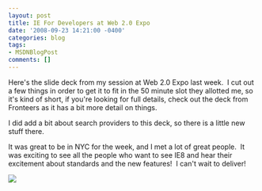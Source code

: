 ```yaml
---
layout: post
title: IE For Developers at Web 2.0 Expo
date: '2008-09-23 14:21:00 -0400'
categories: blog
tags:
- MSDNBlogPost
comments: []
---
```


Here's the slide deck from my session at Web 2.0 Expo last week.  I cut out a few things in order to get it to fit in the 50 minute slot they allotted me, so it's kind of short, if you're looking for full details, check out the deck from Fronteers as it has a bit more detail on things.

I did add a bit about search providers to this deck, so there is a little new stuff there.

It was great to be in NYC for the week, and I met a lot of great people.  It was exciting to see all the people who want to see IE8 and hear their excitement about standards and the new features!  I can't wait to deliver!

![](http://blogs.msdn.com/aggbug.aspx?PostID=8962583)